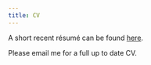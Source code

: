 ```yaml
---
title: CV
---
```


A short recent résumé can be found [here](/static/f1539f7f14a17f1a605b234cc1cd3d8f/cv_garcia.pdf).

Please email me for a full up to date CV.
